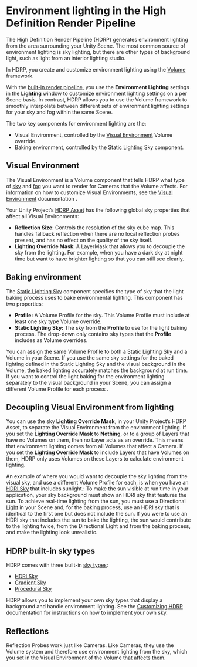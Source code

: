 # Environment lighting in the High Definition Render Pipeline

The High Definition Render Pipeline (HDRP) generates environment lighting from the area surrounding your Unity Scene. The most common source of environment lighting is sky lighting, but there are other types of background light, such as light from an interior lighting studio.

In HDRP, you create and customize environment lighting using the [Volume](Volumes.html) framework.

With the [built-in render pipeline](https://docs.unity3d.com/Manual/SL-RenderPipeline.html), you use the **Environment Lighting** settings in the **Lighting** window to customize environment lighting settings on a per Scene basis. In contrast, HDRP allows you to use the Volume framework to smoothly interpolate between different sets of environment lighting settings for your sky and fog within the same Scene.

The two key components for environment lighting are the:

- Visual Environment, controlled by the [Visual Environment](Override-Visual-Environment.html) Volume override.
- Baking environment, controlled by the [Static Lighting Sky](Static-Lighting-Sky.html) component.

## Visual Environment

The Visual Environment is a Volume component that tells HDRP what type of [sky](Sky-Overview.html) and [fog](Fog-Overview.html) you want to render for Cameras that the Volume affects. For information on how to customize Visual Environments, see the [Visual Environment](Override-Visual-Environment.html) documentation .

Your Unity Project’s [HDRP Asset](HDRP-Asset.html#SkyLighting) has the following global sky properties that affect all Visual Environments:

- **Reflection Size**: Controls the resolution of the sky cube map. This handles fallback reflection when there are no local reflection probes present, and has no effect on the quality of the sky itself.
- **Lighting Override Mask**: A LayerMask that allows you to decouple the sky from the lighting. For example, when you have a dark sky at night time but want to have brighter lighting so that you can still see clearly.

<a name="BakingEnvironment"></a>

## Baking environment

The [Static Lighting Sky](Static-Lighting-Sky.html) component specifies the type of sky that the light baking process uses to bake environmental lighting. This component has two properties:

- **Profile:** A Volume Profile for the sky. This Volume Profile must include at least one sky type Volume override.
- **Static Lighting Sky:** The sky from the **Profile** to use for the light baking process. The drop-down only contains sky types that the **Profile** includes as Volume overrides.

You can assign the same Volume Profile to both a Static Lighting Sky and a Volume in your Scene. If you use the same sky settings for the baked lighting defined in the Static Lighting Sky and the visual background in the Volume, the baked lighting accurately matches the background at run time. If you want to control the light baking for the environment lighting separately to the visual background in your Scene, you can assign a different Volume Profile for each process .

<a name=”DecoupleVisualEnvironment”></a>

## Decoupling Visual Environment from lighting

You can use the sky **Lighting Override Mask**, in your Unity Project’s HDRP Asset, to separate the Visual Environment from the environment lighting. If you set the **Lighting Override Mask** to **Nothing**, or to a group of Layers that have no Volumes on them, then no Layer acts as an override. This means that environment lighting comes from all Volumes that affect a Camera. If you set the **Lighting Override Mask** to include Layers that have Volumes on them, HDRP only uses Volumes on these Layers to calculate environment lighting.

An example of where you would want to decouple the sky lighting from the visual sky, and use a different Volume Profile for each, is when you have an [HDRI Sky](Override-HDRI-Sky.html) that includes sunlight.: To make the sun visible at run time in your application, your sky background must show an HDRI sky that features the sun. To achieve real-time lighting from the sun, you must use a Directional [Light](Light-Component.html) in your Scene and, for the baking process, use an HDRI sky that is identical to the first one but does not include the sun. If you were to use an HDRI sky that includes the sun to bake the lighting, the sun would contribute to the lighting twice, from the Directional Light and from the baking process, and make the lighting look unrealistic.

## HDRP built-in sky types

HDRP comes with three built-in [sky types](Sky-Overview.html):

- [HDRI Sky](Override-HDRI-Sky.html)
- [Gradient Sky](Override-Gradient-Sky.html)
- [Procedural Sky](Override-Procedural-Sky.html)

HDRP allows you to implement your own sky types that display a background and handle environment lighting. See the [Customizing HDRP](https://github.com/Unity-Technologies/ScriptableRenderPipeline/wiki/Writing-A-Custom-Sky-Renderer) documentation for instructions on how to implement your own sky.

## **Reflections**

Reflection Probes work just like Cameras. Like Cameras, they use the Volume system and therefore use environment lighting from the sky, which you set in the Visual Environment of the Volume that affects them.